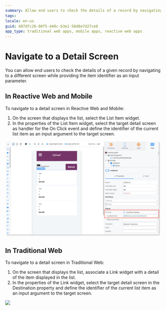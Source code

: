 ```yaml
---
summary: Allow end users to check the details of a record by navigating to another screen.
tags:
locale: en-us
guid: 407dfc26-80f5-440c-b3e1-56d8e7d27ce8
app_type: traditional web apps, mobile apps, reactive web apps
---
```


# Navigate to a Detail Screen

You can allow end users to check the details of a given record by navigating to a different screen while providing the item identifier as an input parameter.

## In Reactive Web and Mobile

To navigate to a detail screen in Reactive Web and Mobile:

1. On the screen that displays the list, select the List Item widget. 
1. In the properties of the List Item widget, select the target detail screen as handler for the On Click event and define the identifier of the current list item as an input argument to the target screen. 

![](images/navigate-mobile.png?width=750)

## In Traditional Web

To navigate to a detail screen in Traditional Web:

1. On the screen that displays the list, associate a Link widget with a detail of the item displayed in the list.
1. In the properties of the Link widget, select the target detail screen in the Destination property and define the identifier of the current list item as an input argument to the target screen. 

![](images/navigate-web.png?width=750)
